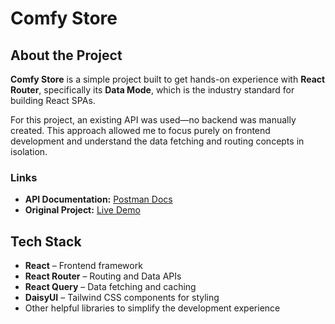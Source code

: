 # Comfy Store

## About the Project
**Comfy Store** is a simple project built to get hands-on experience with **React Router**, specifically its **Data Mode**, which is the industry standard for building React SPAs.  

For this project, an existing API was used—no backend was manually created. This approach allowed me to focus purely on frontend development and understand the data fetching and routing concepts in isolation.

### Links
- **API Documentation:** [Postman Docs](https://documenter.getpostman.com/view/18152321/2s9Xy5KpTi)  
- **Original Project:** [Live Demo](https://react-vite-comfy-store-v2.netlify.app/)

## Tech Stack
- **React** – Frontend framework  
- **React Router** – Routing and Data APIs  
- **React Query** – Data fetching and caching  
- **DaisyUI** – Tailwind CSS components for styling  
- Other helpful libraries to simplify the development experience
